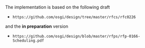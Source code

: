 The implementation is based on the following draft

- ``https://github.com/osgi/design/tree/master/rfcs/rfc0226``

and the **in preparation** version

- ``https://github.com/osgi/design/blob/master/rfps/rfp-0166-Scheduling.pdf``
